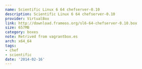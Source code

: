 ```yaml
---
name: Scientific Linux 6 64 chefserver-0.10
description: Scientific Linux 6 64 chefserver-0.10
provider: VirtualBox
link: http://download.frameos.org/sl6-64-chefserver-0.10.box
size: 657MB
category: boxes
note: Retrived from vagrantbox.es
arch: x64_64
tags:
- chef
- scientific
date: '2014-02-16'
---
```

